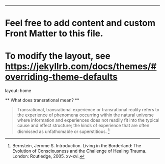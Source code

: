 ---
# Feel free to add content and custom Front Matter to this file.
# To modify the layout, see https://jekyllrb.com/docs/themes/#overriding-theme-defaults

layout: home

** What does transrational mean? **
> Transrational, transrational experience or transrational reality refers to the experience of phenomena occurring within the natural universe where information and experiences does not readily fit into the typical cause and effect structure; the kinds of experience that are often dismissed as unfathomable or superstitious. [^1]



[^1]: Bernstein, Jerome S. Introduction. Living in the Borderland: The Evolution of Consciousness and the Challenge of Healing Trauma. London: Routledge, 2005. xv-xvi.
